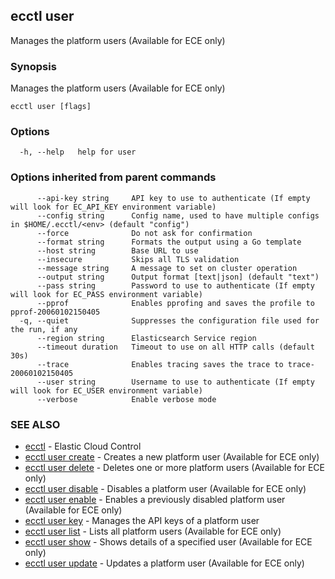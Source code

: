 ## ecctl user

Manages the platform users (Available for ECE only)

### Synopsis

Manages the platform users (Available for ECE only)

```
ecctl user [flags]
```

### Options

```
  -h, --help   help for user
```

### Options inherited from parent commands

```
      --api-key string     API key to use to authenticate (If empty will look for EC_API_KEY environment variable)
      --config string      Config name, used to have multiple configs in $HOME/.ecctl/<env> (default "config")
      --force              Do not ask for confirmation
      --format string      Formats the output using a Go template
      --host string        Base URL to use
      --insecure           Skips all TLS validation
      --message string     A message to set on cluster operation
      --output string      Output format [text|json] (default "text")
      --pass string        Password to use to authenticate (If empty will look for EC_PASS environment variable)
      --pprof              Enables pprofing and saves the profile to pprof-20060102150405
  -q, --quiet              Suppresses the configuration file used for the run, if any
      --region string      Elasticsearch Service region
      --timeout duration   Timeout to use on all HTTP calls (default 30s)
      --trace              Enables tracing saves the trace to trace-20060102150405
      --user string        Username to use to authenticate (If empty will look for EC_USER environment variable)
      --verbose            Enable verbose mode
```

### SEE ALSO

* [ecctl](ecctl.md)	 - Elastic Cloud Control
* [ecctl user create](ecctl_user_create.md)	 - Creates a new platform user (Available for ECE only)
* [ecctl user delete](ecctl_user_delete.md)	 - Deletes one or more platform users (Available for ECE only)
* [ecctl user disable](ecctl_user_disable.md)	 - Disables a platform user (Available for ECE only)
* [ecctl user enable](ecctl_user_enable.md)	 - Enables a previously disabled platform user (Available for ECE only)
* [ecctl user key](ecctl_user_key.md)	 - Manages the API keys of a platform user
* [ecctl user list](ecctl_user_list.md)	 - Lists all platform users (Available for ECE only)
* [ecctl user show](ecctl_user_show.md)	 - Shows details of a specified user (Available for ECE only)
* [ecctl user update](ecctl_user_update.md)	 - Updates a platform user (Available for ECE only)


